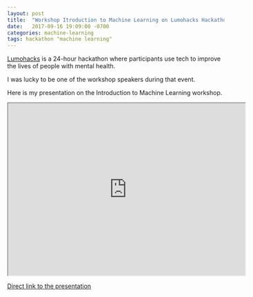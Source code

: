 ```yaml
---
layout: post
title:  "Workshop Itroduction to Machine Learning on Lumohacks Hackathon"
date:   2017-09-16 19:09:00 -0700
categories: machine-learning
tags: hackathon "machine learning"
---
```


[Lumohacks][lumohacks] is a 24-hour hackathon where participants use tech to improve the lives of people with mental health.

I was lucky to be one of the workshop speakers during that event.

Here is my presentation on the Introduction to Machine Learning workshop.

<iframe width="550" height="400" src="https://prezi.com/view/dZX43oX9XyL5GdAlCz09/embed" webkitallowfullscreen="1" mozallowfullscreen="1" allowfullscreen="1"></iframe> 

[Direct link to the presentation][pres-link]


[lumohacks]: http://lumohacks.com/
[pres-link]: https://prezi.com/view/dZX43oX9XyL5GdAlCz09
[notebook-github]: https://github.com/dzubo/lumohacks-ml-intro-2017/blob/master/Abalone.ipynb
